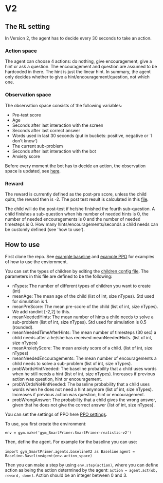# V2
## The RL setting
In Version 2, the agent has to decide every 30 seconds to take an action. 

### Action space
The agent can choose 4 actions: do nothing, give encouragement, give a hint or ask a question. The encouragement
and question are assumed to be hardcoded in there. The hint is just the linear hint. In summary, the agent
only decides whether to give a hint/encouragement/question, not which one.

### Observation space
The observation space consists of the following variables:

* Pre-test score
* Age
* Seconds after last interaction with the screen
* Seconds after last correct answer
* Words used in last 30 seconds (put in buckets: positive, negative or 'I don't know')
* The current sub-problem
* Seconds after last interaction with the bot
* Anxiety score

Before every moment the bot has to decide an action, the observation space is updated, see [here](Realistic/NextObservation.py).

### Reward
The reward is currently defined as the post-pre score, unless the child quits, the reward then is -2. The post
test result is calculated in this [file](gym_SmartPrimer/envs/V2/Realistic/ChildBehavior.py).

The child will do the post-test if he/she finished the fourth sub-question. A child finishes a sub-question when his number of needed hints is 0, the number of needed encouragements is 0
and the number of needed timesteps is 0. How many hints/encouragements/seconds a child needs can be customly defined (see 'how to use').

## How to use
First clone the repo. See [example baseline](gym_SmartPrimer/examples/exampleBaseline.py) and [example PPO](gym_SmartPrimer/examples/examplePPO.py) for examples of how to use the enviornment.

You can set the types of children by editing the [children config file](gym_SmartPrimer/envs/V2/Realistic/childConfig.json). The parameters in this file are defined to be the following:

* nTypes: The number of different types of children you want to create (int)
* meanAge: The mean age of the child (list of int, size nTypes). Std used for simulation is 1.
* meanPreScore: The mean pre-score of the child (list of int, size nTypes). We add randint [-2,2] to this.
* meanNeededHints: The mean number of hints a child needs to solve a sub-problem (list of int, size nTypes). Std used for simulation is 0.5 (rounded).
* meanNeededTimeAfterHints: The mean number of timesteps (30 sec) a child needs after a he/she has received meanNeededHints. (list of int, size nTypes)
* meanAnxietyScore: The mean anxiety score of a child. (list of int, size nTypes)
* meanNeededEncouragements: The mean number of encouragements a child needs to solve a sub-problem (list of int, size nTypes).
* probWordsHintNeeded: The baseline probability that a child uses words when he still needs a hint (list of int, size nTypes). Increases if previous action was question,
hint or encouragement.
* probWOrdsNoHintNeeded: The baseline probability that a child uses words when he does not need a hint anymore (list of int, size nTypes). Increases if previous action was question,
hint or encouragement.
* probWrongAnswer: The probability that a child gives the wrong answer, given that he does not give the correct answer (list of int, size nTypes).

You can set the settings of PPO here [PPO settings](gym_SmartPrimer/agents/ppoSmartPrimer_config.json).

To use, you first create the environment:

```env = gym.make('gym_SmartPrimer:SmartPrimer-realistic-v2')```

Then, define the agent. For example for the baseline you can use:

```import gym_SmartPrimer.agents.baselineV2 as Baseline```
```agent = Baseline.BaselineAgent(env.action_space)```

Then you can make a step by using ```env.step(action)```, where you can define action as being the action determined by 
the agent: ```action = agent.act(ob, reward, done)```. Action should be an integer between 0 and 3. 
